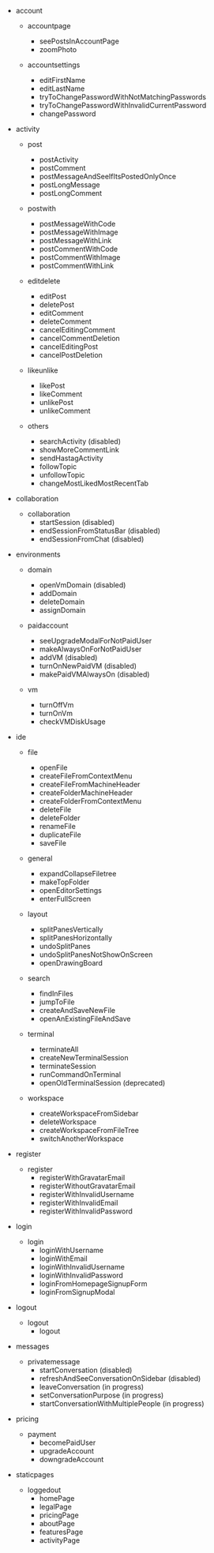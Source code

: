 - account

  - accountpage
    - seePostsInAccountPage
    - zoomPhoto

  - accountsettings
    - editFirstName
    - editLastName
    - tryToChangePasswordWithNotMatchingPasswords
    - tryToChangePasswordWithInvalidCurrentPassword
    - changePassword


- activity

  - post
    - postActivity
    - postComment
    - postMessageAndSeeIfItsPostedOnlyOnce
    - postLongMessage
    - postLongComment

  - postwith
    - postMessageWithCode
    - postMessageWithImage
    - postMessageWithLink
    - postCommentWithCode
    - postCommentWithImage
    - postCommentWithLink

  - editdelete
    - editPost
    - deletePost
    - editComment
    - deleteComment
    - cancelEditingComment
    - cancelCommentDeletion
    - cancelEditingPost
    - cancelPostDeletion

  - likeunlike
    - likePost
    - likeComment
    - unlikePost
    - unlikeComment

  - others
    - searchActivity (disabled)
    - showMoreCommentLink
    - sendHastagActivity
    - followTopic
    - unfollowTopic
    - changeMostLikedMostRecentTab


- collaboration
  - collaboration
    - startSession (disabled)
    - endSessionFromStatusBar (disabled)
    - endSessionFromChat (disabled)


- environments
  - domain
    - openVmDomain (disabled)
    - addDomain
    - deleteDomain
    - assignDomain

  - paidaccount
    - seeUpgradeModalForNotPaidUser
    - makeAlwaysOnForNotPaidUser
    - addVM (disabled)
    - turnOnNewPaidVM (disabled)
    - makePaidVMAlwaysOn (disabled)

  - vm
    - turnOffVm
    - turnOnVm
    - checkVMDiskUsage


- ide
  - file
    - openFile
    - createFileFromContextMenu
    - createFileFromMachineHeader
    - createFolderMachineHeader
    - createFolderFromContextMenu
    - deleteFile
    - deleteFolder
    - renameFile
    - duplicateFile
    - saveFile

  - general
    - expandCollapseFiletree
    - makeTopFolder
    - openEditorSettings
    - enterFullScreen

  - layout
    - splitPanesVertically
    - splitPanesHorizontally
    - undoSplitPanes
    - undoSplitPanesNotShowOnScreen
    - openDrawingBoard

  - search
    - findInFiles
    - jumpToFile
    - createAndSaveNewFile
    - openAnExistingFileAndSave

  - terminal
    - terminateAll
    - createNewTerminalSession
    - terminateSession
    - runCommandOnTerminal
    - openOldTerminalSession (deprecated)

  - workspace
    - createWorkspaceFromSidebar
    - deleteWorkspace
    - createWorkspaceFromFileTree
    - switchAnotherWorkspace


- register
  - register
    - registerWithGravatarEmail
    - registerWithoutGravatarEmail
    - registerWithInvalidUsername
    - registerWithInvalidEmail
    - registerWithInvalidPassword


- login
  - login
    - loginWithUsername
    - loginWithEmail
    - loginWithInvalidUsername
    - loginWithInvalidPassword
    - loginFromHomepageSignupForm
    - loginFromSignupModal


- logout
  - logout
    - logout


- messages
  - privatemessage
    - startConversation (disabled)
    - refreshAndSeeConversationOnSidebar (disabled)
    - leaveConversation (in progress)
    - setConversationPurpose (in progress)
    - startConversationWithMultiplePeople (in progress)


- pricing
  - payment
    - becomePaidUser
    - upgradeAccount
    - downgradeAccount


- staticpages
  - loggedout
    - homePage
    - legalPage
    - pricingPage
    - aboutPage
    - featuresPage
    - activityPage
